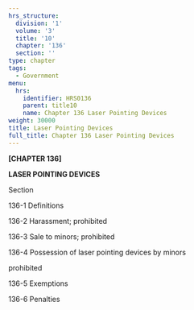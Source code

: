 ```yaml
---
hrs_structure:
  division: '1'
  volume: '3'
  title: '10'
  chapter: '136'
  section: ''
type: chapter
tags:
  - Government
menu:
  hrs:
    identifier: HRS0136
    parent: title10
    name: Chapter 136 Laser Pointing Devices
weight: 30000
title: Laser Pointing Devices
full_title: Chapter 136 Laser Pointing Devices
---
```

**[CHAPTER 136]**

**LASER POINTING DEVICES**

Section

136-1 Definitions

136-2 Harassment; prohibited

136-3 Sale to minors; prohibited

136-4 Possession of laser pointing devices by minors

prohibited

136-5 Exemptions

136-6 Penalties